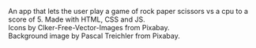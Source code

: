An app that lets the user play a game of rock paper scissors vs a cpu to a score of 5. Made with HTML, CSS and JS.
<br>
Icons by Clker-Free-Vector-Images from Pixabay.
<br>
Background image by Pascal Treichler from Pixabay.